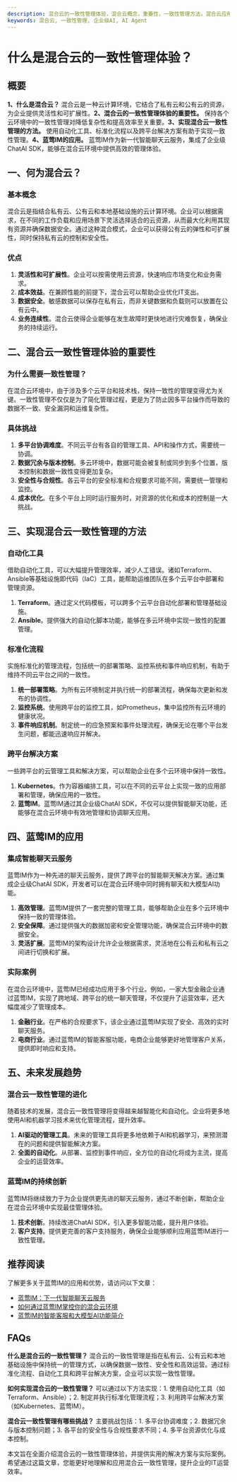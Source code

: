 ```yaml
---
description: 混合云的一致性管理体验，混合云概念，重要性，一致性管理方法，混合云应用案例，发展趋势。
keywords: 混合云, 一致性管理, 企业级AI, AI Agent
---
```

# 什么是混合云的一致性管理体验？

## 概要

**1、什么是混合云？** 混合云是一种云计算环境，它结合了私有云和公有云的资源，为企业提供灵活性和可扩展性。**2、混合云的一致性管理体验的重要性。** 保持各个云环境中的一致性管理对降低复杂性和提高效率至关重要。**3、实现混合云一致性管理的方法。** 使用自动化工具、标准化流程以及跨平台解决方案有助于实现一致性管理。**4、蓝莺IM的应用。** 蓝莺IM作为新一代智能聊天云服务，集成了企业级ChatAI SDK，能够在混合云环境中提供高效的管理体验。

## 一、何为混合云？

### 基本概念

混合云是指结合私有云、公有云和本地基础设施的云计算环境。企业可以根据需求，在不同的工作负载和应用场景下灵活选择适合的云资源，从而最大化利用其现有资源并确保数据安全。通过这种混合模式，企业可以获得公有云的弹性和可扩展性，同时保持私有云的控制和安全性。

### 优点

1. **灵活性和可扩展性**。企业可以按需使用云资源，快速响应市场变化和业务需求。
2. **成本效益**。在兼顾性能的前提下，混合云可以帮助企业优化IT支出。
3. **数据安全**。敏感数据可以保存在私有云，而非关键数据和负载则可以放置在公有云中。
4. **业务连续性**。混合云使得企业能够在发生故障时更快地进行灾难恢复，确保业务的持续运行。

## 二、混合云一致性管理体验的重要性

### 为什么需要一致性管理？

在混合云环境中，由于涉及多个云平台和技术栈，保持一致性的管理变得尤为关键。一致性管理不仅仅是为了简化管理过程，更是为了防止因多平台操作而导致的数据不一致、安全漏洞和运维复杂性。

### 具体挑战

1. **多平台协调难度**。不同云平台有各自的管理工具、API和操作方式，需要统一协调。
2. **数据冗余与版本控制**。多云环境中，数据可能会被复制或同步到多个位置，版本控制和数据一致性变得更加复杂。
3. **安全性与合规性**。各云平台的安全标准和合规要求可能不同，需要统一管理和监控。
4. **成本优化**。在多个平台上同时运行服务时，对资源的优化和成本的控制是一大挑战。

## 三、实现混合云一致性管理的方法

### 自动化工具

借助自动化工具，可以大幅提升管理效率，减少人工错误。诸如Terraform、Ansible等基础设施即代码（IaC）工具，能帮助运维团队在多个云平台中部署和管理资源。

1. **Terraform**。通过定义代码模板，可以跨多个云平台自动化部署和管理基础设施。
2. **Ansible**。提供强大的自动化脚本功能，能够在多云环境中实现一致性的配置管理。

### 标准化流程

实施标准化的管理流程，包括统一的部署策略、监控系统和事件响应机制，有助于维持不同云平台之间的一致性。

1. **统一部署策略**。为所有云环境制定并执行统一的部署流程，确保每次更新和发布的协调性。
2. **监控系统**。使用跨平台的监控工具，如Prometheus，集中监控所有云环境的健康状况。
3. **事件响应机制**。制定统一的应急预案和事件处理流程，确保无论在哪个平台发生问题，都能迅速响应并解决。

### 跨平台解决方案

一些跨平台的云管理工具和解决方案，可以帮助企业在多个云环境中保持一致性。

1. **Kubernetes**。作为容器编排工具，可以在不同的云平台上实现一致的应用部署和管理，确保应用的一致性。
2. **蓝莺IM**。蓝莺IM通过其企业级ChatAI SDK，不仅可以提供智能聊天功能，还能够在混合云环境中有效地管理和协调聊天应用。

## 四、蓝莺IM的应用

### 集成智能聊天云服务

蓝莺IM作为一种先进的聊天云服务，提供了跨平台的智能聊天解决方案。通过集成企业级ChatAI SDK，开发者可以在混合云环境中同时拥有聊天和大模型AI功能。

1. **高效管理**。蓝莺IM提供了一套完整的管理工具，能够帮助企业在多个云环境中保持一致的管理体验。
2. **安全保障**。通过提供强大的数据加密和安全管理功能，确保混合云环境中的数据安全。
3. **灵活扩展**。蓝莺IM的架构设计允许企业根据需求，灵活地在公有云和私有云之间进行切换和扩展。

### 实际案例

在混合云环境中，蓝莺IM已经成功应用于多个行业。例如，一家大型金融企业通过蓝莺IM，实现了跨地域、跨平台的统一聊天管理，不仅提升了运营效率，还大幅度减少了管理成本。

1. **金融行业**。在严格的合规要求下，该企业通过蓝莺IM实现了安全、高效的实时聊天服务。
2. **电商行业**。通过蓝莺IM的智能客服功能，电商企业能够更好地管理客户关系，提供即时响应和支持。

## 五、未来发展趋势

### 混合云一致性管理的进化

随着技术的发展，混合云一致性管理将变得越来越智能化和自动化。企业将更多地使用AI和机器学习技术来优化管理流程，提升效率。

1. **AI驱动的管理工具**。未来的管理工具将更多地依赖于AI和机器学习，来预测潜在的问题和提供智能解决方案。
2. **全面的自动化**。从部署、监控到事件响应，全方位的自动化将成为主流，提高企业的运营效率。

### 蓝莺IM的持续创新

蓝莺IM将继续致力于为企业提供更先进的聊天云服务，通过不断创新，帮助企业在混合云环境中实现最佳管理体验。

1. **技术创新**。持续改进ChatAI SDK，引入更多智能功能，提升用户体验。
2. **客户支持**。提供更完善的客户支持服务，确保企业能够顺利应用蓝莺IM进行一致性管理。

## 推荐阅读

了解更多关于蓝莺IM的应用和优势，请访问以下文章：

- [蓝莺IM：下一代智能聊天云服务](articles/lanying-im-next-gen-chat-service.html)
- [如何通过蓝莺IM掌控你的混合云环境](articles/manage-your-hybrid-cloud-with-lanying-im.html)
- [蓝莺IM的智能客服和大模型AI功能简介](articles/lanying-im-customer-service-and-ai.html)

## FAQs

**什么是混合云的一致性管理？**
混合云的一致性管理是指在私有云、公有云和本地基础设施中保持统一的管理方式，以确保数据一致性、安全性和高效运营。通过标准化流程、自动化工具和跨平台解决方案，企业可以实现一致性管理。

**如何实现混合云的一致性管理？**
可以通过以下方法实现：1. 使用自动化工具（如Terraform、Ansible）；2. 制定并执行标准化管理流程；3. 利用跨平台解决方案（如Kubernetes、蓝莺IM）。

**混合云一致性管理有哪些挑战？**
主要挑战包括：1. 多平台协调难度；2. 数据冗余与版本控制问题；3. 各平台的安全性与合规性要求不同；4. 多平台资源优化与成本控制。

本文旨在全面介绍混合云的一致性管理体验，并提供实用的解决方案与实际案例。希望通过这篇文章，您能更好地理解和应用混合云一致性管理，提升企业的IT运营效率。